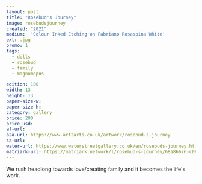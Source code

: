 ```yaml
---
layout: post
title: "Rosebud's Journey"
image: rosebudsjourney
created: "2021"
medium:  'Colour Inked Etching on Fabriano Rosaspina White'
ext: .jpg
promo: 1
tags:
  - dolls
  - rosebud
  - family
  - magnumopus

edition: 100
width: 13
height: 13
paper-size-w: 
paper-size-h: 
category: gallery
price: 200
price_usd: 
af-url: 
a2a-url: https://www.art2arts.co.uk/artwork/rosebud-s-journey
sa-url:
water-url: https://www.waterstreetgallery.co.uk/en/rosebuds-journey.html
matriark-url: https://matriark.network/l/rosebud-s-journey/68a86676-c080-4964-a674-f71c5c5db7ed
---
```


We rush headlong towards love/creating family and it becomes the life's work.
